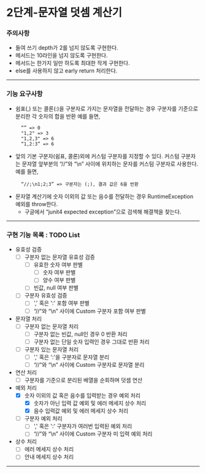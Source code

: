 2단계-문자열 덧셈 계산기
===
### 주의사항
- 들여 쓰기 depth가 2를 넘지 않도록 구현한다.
- 메서드는 10라인을 넘지 않도록 구현한다.
- 메서드는 한가지 일만 하도록 최대한 작게 구현한다. 
- else를 사용하지 않고 early return 처리한다.
---

### 기능 요구사항
- 쉼표(,) 또는 콜론(:)을 구분자로 가지는 문자열을 전달하는 경우 구분자를 기준으로 분리한 각 숫자의 합을 반환
  예를 들면, 
  ```
    “” => 0
    "1,2" => 3
    "1,2,3" => 6
    “1,2:3” => 6
  ``` 
- 앞의 기본 구분자(쉼표, 콜론)외에 커스텀 구분자를 지정할 수 있다. 커스텀 구분자는 문자열 앞부분의 “//”와 “\n” 사이에 위치하는 문자를 커스텀 구분자로 사용한다.
  예를 들면,
  ```
    “//;\n1;2;3” => 구분자는 (;), 결과 값은 6을 반환
  ``` 
- 문자열 계산기에 숫자 이외의 값 또는 음수를 전달하는 경우 RuntimeException 예외를 throw한다.
  - 구글에서 “junit4 expected exception”으로 검색해 해결책을 찾는다.
---

### 구현 기능 목록 : TODO List
- 유효성 검증
  - [ ] 구분자 없는 문자열 유효성 검증
    - [ ] 유효한 숫자 여부 판별
      - [ ] 숫자 여부 판별
      - [ ] 양수 여부 판별
    - [ ] 빈값, null 여부 판별
  - [ ] 구분자 유효성 검증
    - [ ] ',' 혹은 ':' 포함 여부 판별
    - [ ] “//”와 “\n” 사이에 Custom 구분자 포함 여부 판별
    
- 문자열 처리
  - [ ] 구분자 없는 문자열 처리
    - [ ] 구분자 없는 빈값, null인 경우 0 반환 처리
    - [ ] 구분자 없는 단일 숫자 입력인 경우 그대로 반환 처리
  - [ ] 구분자 있는 문자열 처리
    - [ ] ',' 혹은 ':'을 구분자로 문자열 분리
    - [ ] “//”와 “\n” 사이에 Custom 구분자로 문자열 분리
    
- 연산 처리
  - [ ] 구분자를 기준으로 분리된 배열을 순회하며 덧셈 연산
  
- 예외 처리
  - [x] 숫자 이외의 값 혹은 음수를 입력받는 경우 예외 처리
    - [x] 숫자가 아닌 입력 값 예외 및 에러 메세지 상수 처리
    - [x] 음수 입력값 예외 및 에러 메세지 상수 처리
  - [ ] 구분자 예외 처리
    - [ ] ',' 혹은 ':' 구분자가 여러번 입력된 예외 처리
    - [ ] “//”와 “\n” 사이에 Custom 구분자 미 입력 예외 처리
    
- 상수 처리
  - [ ] 에러 메세지 상수 처리
  - [ ] 안내 메세지 상수 처리
---